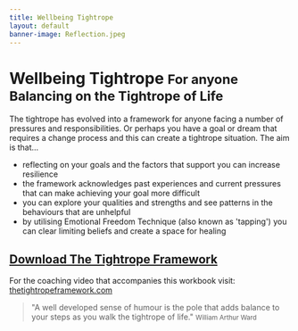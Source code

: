 ```yaml
---
title: Wellbeing Tightrope
layout: default
banner-image: Reflection.jpeg
---
```


# Wellbeing Tightrope <small>For anyone Balancing on the Tightrope of Life</small>

The tightrope has evolved into a framework for anyone facing a number of pressures and responsibilities. Or perhaps you have a goal or dream that requires a change process and this can create a tightrope situation. The aim is that...
- reflecting on your goals and the factors that support you can increase resilience
- the framework acknowledges past experiences and current pressures that can make achieving your goal more difficult
- you can explore your qualities and strengths and see patterns in the behaviours that are unhelpful
- by utilising Emotional Freedom Technique (also known as 'tapping') you can clear limiting beliefs and create a space for healing  

## [Download The Tightrope Framework]

For the coaching video that accompanies this workbook visit: [thetightropeframework.com] 

[download The Tightrope Framework]: /downloads/balancinglife.pdf
[Circus Act]: /downloads/Circus%20Act%20-%202012.pdf
[thetightropeframework.com]: https://thetightropeframework.com

> "A well developed sense of humour is the pole that adds balance to your steps as you walk the tightrope of life."
> <small>William Arthur Ward</small>

